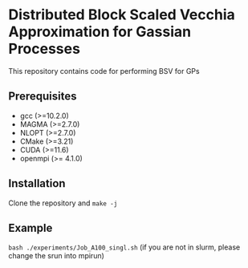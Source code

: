 # Distributed Block Scaled Vecchia Approximation for Gassian Processes

This repository contains code for performing BSV for GPs

## Prerequisites

- gcc (>=10.2.0)
- MAGMA (>=2.7.0)
- NLOPT (>=2.7.0)
- CMake (>=3.21)
- CUDA (>=11.6)
- openmpi (>= 4.1.0)

## Installation

Clone the repository and `make -j`

## Example
`bash ./experiments/Job_A100_singl.sh` (if you are not in slurm, please change the srun into mpirun)
